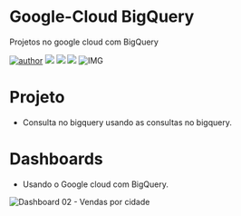 # Google-Cloud BigQuery
Projetos no google cloud com BigQuery 

[![author](https://img.shields.io/badge/author-RafaelGallo-red.svg)](https://github.com/RafaelGallo?tab=repositories) 
[![](https://img.shields.io/badge/Google_Cloud-write.svg)](https://cloud.google.com/)
[![](https://img.shields.io/badge/Big_Query-write.svg)](https://cloud.google.com/bigquery) 
[![](https://img.shields.io/badge/Google_Data_Studio-write.svg)](https://support.google.com/datastudio/answer/6283323?hl=pt-BR) 
![IMG](https://github.com/RafaelGallo/Google-Cloud---Datalab-machine-learning-/blob/main/im/001.gif)

# Projeto 
* Consulta no bigquery usando as consultas no bigquery.

# Dashboards 
* Usando o Google cloud com BigQuery.

![Dashboard 02 - Vendas por cidade](https://datastudio.google.com/reporting/cc3b800b-d362-42e9-bbad-cad1f20dce7b/page/BCKYC)
